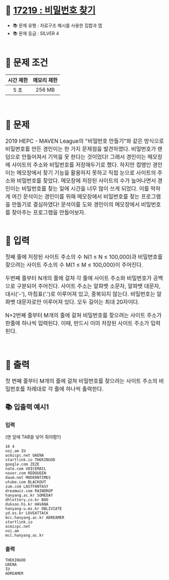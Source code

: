 # 📌 [  17219 : 비밀번호 찾기 ](https://www.acmicpc.net/problem/17219)
- 📚 문제 유형 : 자료구조 해시를 사용한 집합과 맵
- 📚 문제 등급 : SILVER 4
  <br/><br/>

# 📌 문제 조건

|시간 제한|메모리 제한|
|:------:|:---:|
|5 초| 256 MB|
<br/>

# 📌 문제
<div style="font-size: 17px">
2019 HEPC - MAVEN League의 "비밀번호 만들기"와 같은 방식으로 비밀번호를 만든 경민이는 한 가지 문제점을 발견하였다. 비밀번호가 랜덤으로 만들어져서 기억을 못 한다는 것이었다! 그래서 경민이는 메모장에 사이트의 주소와 비밀번호를 저장해두기로 했다. 하지만 컴맹인 경민이는 메모장에서 찾기 기능을 활용하지 못하고 직접 눈으로 사이트의 주소와 비밀번호를 찾았다. 메모장에 저장된 사이트의 수가 늘어나면서 경민이는 비밀번호를 찾는 일에 시간을 너무 많이 쓰게 되었다. 이를 딱하게 여긴 문석이는 경민이를 위해 메모장에서 비밀번호를 찾는 프로그램을 만들기로 결심하였다! 문석이를 도와 경민이의 메모장에서 비밀번호를 찾아주는 프로그램을 만들어보자.
</div>
<br/>

# 📌 입력
<div style="font-size: 17px">
첫째 줄에 저장된 사이트 주소의 수 N(1 ≤ N ≤ 100,000)과 비밀번호를 찾으려는 사이트 주소의 수 M(1 ≤ M ≤ 100,000)이 주어진다.

두번째 줄부터 N개의 줄에 걸쳐 각 줄에 사이트 주소와 비밀번호가 공백으로 구분되어 주어진다. 사이트 주소는 알파벳 소문자, 알파벳 대문자, 대시('-'), 마침표('.')로 이루어져 있고, 중복되지 않는다. 비밀번호는 알파벳 대문자로만 이루어져 있다. 모두 길이는 최대 20자이다.

N+2번째 줄부터 M개의 줄에 걸쳐 비밀번호를 찾으려는 사이트 주소가 한줄에 하나씩 입력된다. 이때, 반드시 이미 저장된 사이트 주소가 입력된다.
</div>
<br/>

# 📌 출력
<div style="font-size: 17px">
첫 번째 줄부터 M개의 줄에 걸쳐 비밀번호를 찾으려는 사이트 주소의 비밀번호를 차례대로 각 줄에 하나씩 출력한다.
</div>

## 📚 입출력 예시1
### 입력
(맨 앞에 TAB을 넣어 줘야함!!)

    16 4
    noj.am IU
    acmicpc.net UAENA
    startlink.io THEKINGOD
    google.com ZEZE
    nate.com VOICEMAIL
    naver.com REDQUEEN
    daum.net MODERNTIMES
    utube.com BLACKOUT
    zum.com LASTFANTASY
    dreamwiz.com RAINDROP
    hanyang.ac.kr SOMEDAY
    dhlottery.co.kr BOO
    duksoo.hs.kr HAVANA
    hanyang-u.ms.kr OBLIVIATE
    yd.es.kr LOVEATTACK
    mcc.hanyang.ac.kr ADREAMER
    startlink.io
    acmicpc.net
    noj.am
    mcc.hanyang.ac.kr

### 출력
    THEKINGOD
    UAENA
    IU
    ADREAMER


